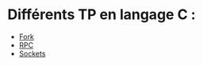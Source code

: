 
# Différents TP en langage C :

  - [Fork](https://github.com/DavidMolinari/Sysdev/tree/master/C/Fork)
  - [RPC](https://github.com/DavidMolinari/Sysdev/tree/master/C/RPCC)
  - [Sockets](https://github.com/DavidMolinari/Sysdev/tree/master/C/Socket)
  
